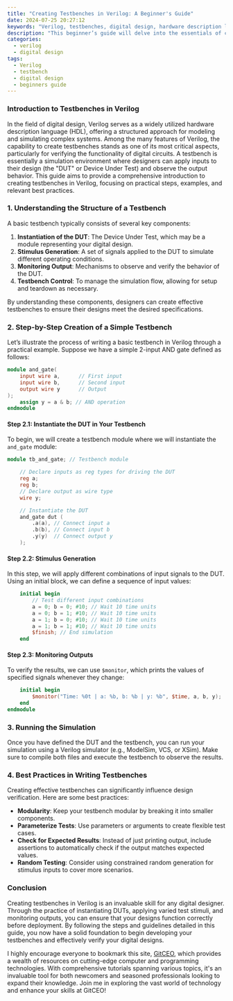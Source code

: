 ```yaml
---
title: "Creating Testbenches in Verilog: A Beginner's Guide"
date: 2024-07-25 20:27:12
keywords: "Verilog, testbenches, digital design, hardware description languages, simulation, beginners"
description: "This beginner’s guide will delve into the essentials of creating testbenches in Verilog, providing step-by-step instructions, examples, and best practices to help novice designers understand how to effectively verify their digital designs. A testbench is an essential part of digital design, serving as a simulation environment where the behavior of a target design can be thoroughly examined. Throughout this guide, we will cover the key concepts of testbenches, including how to instantiate modules, apply stimulus, and check for correctness. By the end of this tutorial, readers will have a clear understanding of how to set up and utilize testbenches in Verilog, ensuring that their designs perform as intended."
categories:
  - verilog
  - digital design
tags:
  - Verilog
  - testbench
  - digital design
  - beginners guide
---
```


### Introduction to Testbenches in Verilog

In the field of digital design, Verilog serves as a widely utilized hardware description language (HDL), offering a structured approach for modeling and simulating complex systems. Among the many features of Verilog, the capability to create testbenches stands as one of its most critical aspects, particularly for verifying the functionality of digital circuits. A testbench is essentially a simulation environment where designers can apply inputs to their design (the "DUT" or Device Under Test) and observe the output behavior. This guide aims to provide a comprehensive introduction to creating testbenches in Verilog, focusing on practical steps, examples, and relevant best practices.

<!-- more -->

### 1. Understanding the Structure of a Testbench

A basic testbench typically consists of several key components:

1. **Instantiation of the DUT**: The Device Under Test, which may be a module representing your digital design.
2. **Stimulus Generation**: A set of signals applied to the DUT to simulate different operating conditions.
3. **Monitoring Output**: Mechanisms to observe and verify the behavior of the DUT.
4. **Testbench Control**: To manage the simulation flow, allowing for setup and teardown as necessary.

By understanding these components, designers can create effective testbenches to ensure their designs meet the desired specifications.

### 2. Step-by-Step Creation of a Simple Testbench

Let’s illustrate the process of writing a basic testbench in Verilog through a practical example. Suppose we have a simple 2-input AND gate defined as follows:

```verilog
module and_gate(
    input wire a,      // First input
    input wire b,      // Second input
    output wire y      // Output
);
    assign y = a & b; // AND operation
endmodule
```

#### Step 2.1: Instantiate the DUT in Your Testbench

To begin, we will create a testbench module where we will instantiate the `and_gate` module:

```verilog
module tb_and_gate; // Testbench module

    // Declare inputs as reg types for driving the DUT
    reg a;
    reg b;
    // Declare output as wire type
    wire y;

    // Instantiate the DUT
    and_gate dut (
        .a(a), // Connect input a
        .b(b), // Connect input b
        .y(y)  // Connect output y
    );
```

#### Step 2.2: Stimulus Generation

In this step, we will apply different combinations of input signals to the DUT. Using an initial block, we can define a sequence of input values:

```verilog
    initial begin
        // Test different input combinations
        a = 0; b = 0; #10; // Wait 10 time units
        a = 0; b = 1; #10; // Wait 10 time units
        a = 1; b = 0; #10; // Wait 10 time units
        a = 1; b = 1; #10; // Wait 10 time units
        $finish; // End simulation
    end
```

#### Step 2.3: Monitoring Outputs

To verify the results, we can use `$monitor`, which prints the values of specified signals whenever they change:

```verilog
    initial begin
        $monitor("Time: %0t | a: %b, b: %b | y: %b", $time, a, b, y);
    end
endmodule
```

### 3. Running the Simulation

Once you have defined the DUT and the testbench, you can run your simulation using a Verilog simulator (e.g., ModelSim, VCS, or XSim). Make sure to compile both files and execute the testbench to observe the results.

### 4. Best Practices in Writing Testbenches

Creating effective testbenches can significantly influence design verification. Here are some best practices:
- **Modularity**: Keep your testbench modular by breaking it into smaller components.
- **Parameterize Tests**: Use parameters or arguments to create flexible test cases.
- **Check for Expected Results**: Instead of just printing output, include assertions to automatically check if the output matches expected values.
- **Random Testing**: Consider using constrained random generation for stimulus inputs to cover more scenarios.

### Conclusion

Creating testbenches in Verilog is an invaluable skill for any digital designer. Through the practice of instantiating DUTs, applying varied test stimuli, and monitoring outputs, you can ensure that your designs function correctly before deployment. By following the steps and guidelines detailed in this guide, you now have a solid foundation to begin developing your testbenches and effectively verify your digital designs.

I highly encourage everyone to bookmark this site, [GitCEO](https://gitceo.com), which provides a wealth of resources on cutting-edge computer and programming technologies. With comprehensive tutorials spanning various topics, it's an invaluable tool for both newcomers and seasoned professionals looking to expand their knowledge. Join me in exploring the vast world of technology and enhance your skills at GitCEO!